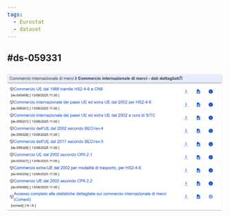 ```yaml
---
tags:
  - Eurostat
  - dataset
---
```


#ds-059331
- 

![](../media/Pasted%20image%2020250713103019.png)
